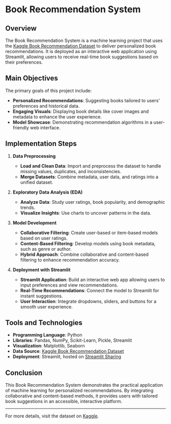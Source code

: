 # Book Recommendation System

## Overview
The Book Recommendation System is a machine learning project that uses the [Kaggle Book Recommendation Dataset](https://www.kaggle.com/datasets/arashnic/book-recommendation-dataset) to deliver personalized book recommendations. It is deployed as an interactive web application using Streamlit, allowing users to receive real-time book suggestions based on their preferences.

## Main Objectives
The primary goals of this project include:
- **Personalized Recommendations**: Suggesting books tailored to users’ preferences and historical data.
- **Engaging Visuals**: Displaying book details like cover images and metadata to enhance the user experience.
- **Model Showcase**: Demonstrating recommendation algorithms in a user-friendly web interface.

## Implementation Steps

1. **Data Preprocessing**
   - **Load and Clean Data**: Import and preprocess the dataset to handle missing values, duplicates, and inconsistencies.
   - **Merge Datasets**: Combine metadata, user data, and ratings into a unified dataset.

2. **Exploratory Data Analysis (EDA)**
   - **Analyze Data**: Study user ratings, book popularity, and demographic trends.
   - **Visualize Insights**: Use charts to uncover patterns in the data.

3. **Model Development**
   - **Collaborative Filtering**: Create user-based or item-based models based on user ratings.
   - **Content-Based Filtering**: Develop models using book metadata, such as genre or author.
   - **Hybrid Approach**: Combine collaborative and content-based filtering to enhance recommendation accuracy.

4. **Deployment with Streamlit**
   - **Streamlit Application**: Build an interactive web app allowing users to input preferences and view recommendations.
   - **Real-Time Recommendations**: Connect the model to Streamlit for instant suggestions.
   - **User Interaction**: Integrate dropdowns, sliders, and buttons for a smooth user experience.

## Tools and Technologies
- **Programming Language**: Python
- **Libraries**: Pandas, NumPy, Scikit-Learn, Pickle, Streamlit
- **Visualization**: Matplotlib, Seaborn
- **Data Source**: [Kaggle Book Recommendation Dataset](https://www.kaggle.com/datasets/arashnic/book-recommendation-dataset)
- **Deployment**: Streamlit, hosted on [Streamlit Sharing](https://book-recommendation-system-vai56y73q9wyvkvavut6vk.streamlit.app/)

## Conclusion
This Book Recommendation System demonstrates the practical application of machine learning for personalized recommendations. By integrating collaborative and content-based methods, it provides users with tailored book suggestions in an accessible, interactive platform.

---

For more details, visit the dataset on [Kaggle](https://www.kaggle.com/datasets/arashnic/book-recommendation-dataset).

